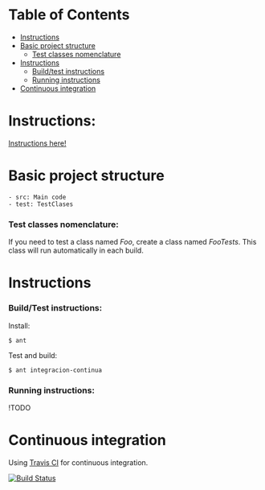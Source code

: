 # Table of Contents
* [Instructions](#instructions)
* [Basic project structure](#basic-project-structure)
    * [Test classes nomenclature](#test-classes-nomenclature)
* [Instructions](#instructions)
    * [Build/test instructions](#buildtest-instructions)
    * [Running instructions](#running-instructions)
* [Continuous integration](#ci)

# Instructions:
[Instructions here!](https://docs.google.com/document/d/1OnD7ZRBIIZvv1snlR64WYj33abb-G3OODbTMaystsU8/edit#)

# Basic project structure
    - src: Main code
    - test: TestClases
    
### Test classes nomenclature:
If you need to test a class named _Foo_, create a class named _FooTests_.
This class will run automatically in each build.

# Instructions
### Build/Test instructions:
Install:
```
$ ant
```
Test and build:
```
$ ant integracion-continua
```
### Running instructions:
!TODO

# Continuous integration
Using [Travis CI](https://travis-ci.com/NicoDeGiacomo/ALG3-TP2) for continuous integration.

[![Build Status](https://travis-ci.com/NicoDeGiacomo/ALG3-TP2.svg?token=RnGp7rRLSaxceY1rovxE&branch=master)](https://travis-ci.com/NicoDeGiacomo/ALG3-TP2)
